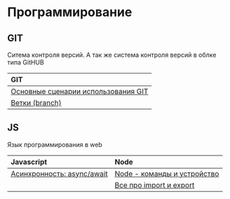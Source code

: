 # Программирование

## GIT

Ситема контроля версий. А так же система контроля версий в облке типа GitHUB

|GIT|
|:---|
|[Основные сценарии использования GIT](./Programming/GIT/00-Base.md)|
|[Ветки (branch)](./Programming/GIT/01-Branch.md)|

## JS

Язык программирования в web

|Javascript|Node|
|:---|:---|
|[Асинхронность: async/await](./Programming/JS/JS/03-Async%20JS.md)|[Node - команды и устройство](./Programming/JS/Node/00-Base.md)|
||[Все про import и export](./Programming/JS/Node/01-Import%20%D0%B8%20Export.md)|


<style>table{width: 100%}</style>